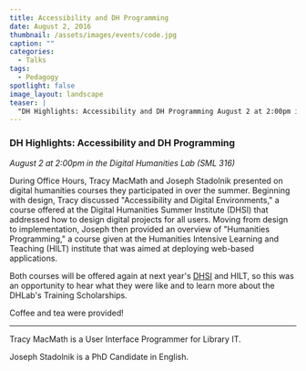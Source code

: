 ```yaml
---
title: Accessibility and DH Programming
date: August 2, 2016
thumbnail: /assets/images/events/code.jpg
caption: ""
categories: 
  - Talks
tags:
  - Pedagogy
spotlight: false 
image_layout: landscape
teaser: |
  "DH Highlights: Accessibility and DH Programming August 2 at 2:00pm in the Digital Humanities Lab (SML 316) During Office Hours, Tracy MacMath and Joseph Stadolnik presented on digital humanities..."
---
```


### DH Highlights: Accessibility and DH Programming
*August 2 at 2:00pm in the Digital Humanities Lab (SML 316)*  
  
During Office Hours, Tracy MacMath and Joseph Stadolnik presented on digital humanities courses they participated in over the summer. Beginning with design, Tracy discussed "Accessibility and Digital Environments," a course offered at the Digital Humanities Summer Institute (DHSI) that addressed how to design digital projects for all users. Moving from design to implementation, Joseph then provided an overview of "Humanities Programming," a course given at the Humanities Intensive Learning and Teaching (HILT) institute that was aimed at deploying web-based applications.

Both courses will be offered again at next year's [DHSI](http://www.dhsi.org/) and HILT, so this was an opportunity to hear what they were like and to learn more about the DHLab's Training Scholarships.
   
Coffee and tea were provided!

---

Tracy MacMath is a User Interface Programmer for Library IT.
   
Joseph Stadolnik is a PhD Candidate in English.